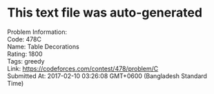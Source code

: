 # This text file was auto-generated  
  
Problem Information:  
Code: 478C  
Name: Table Decorations  
Rating: 1800  
Tags: greedy  
Link: https://codeforces.com/contest/478/problem/C  
Submitted At: 2017-02-10 03:26:08 GMT+0600 (Bangladesh Standard Time)  
